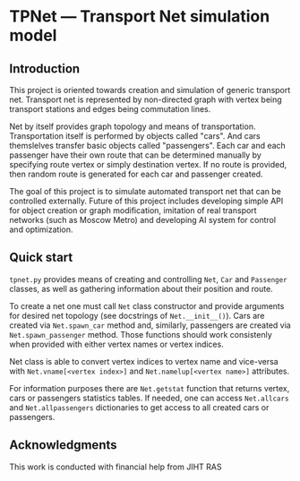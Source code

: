 # TPNet — Transport Net simulation model

## Introduction

This project is oriented towards creation and simulation of generic transport
net. Transport net is represented by non-directed graph with vertex being
transport stations and edges being commutation lines.

Net by itself provides graph topology and means of transportation.
Transportation itself is performed by objects called "cars". And cars
themslelves transfer basic objects called "passengers". Each car and each
passenger have their own route that can be determined manually by specifying
route vertex or simply destination vertex. If no route is provided, then random
route is generated for each car and passenger created.

The goal of this project is to simulate automated transport net that can be
controlled externally. Future of this project includes developing simple API
for object creation or graph modification, imitation of real transport networks
(such as Moscow Metro) and developing AI system for control and optimization.

## Quick start

`tpnet.py` provides means of creating and controlling `Net`, `Car` and
`Passenger` classes, as well as gathering information about their position and
route.

To create a net one must call `Net` class constructor and provide arguments for
desired net topology (see docstrings of `Net.__init__()`). Cars are created
via `Net.spawn_car` method and, similarly, passengers are created via
`Net.spawn_passenger` method. Those functions should work consistenly when
provided with either vertex names or vertex indices.

Net class is able to convert vertex indices to vertex name and vice-versa with
`Net.vname[<vertex index>]` and `Net.namelup[<vertex name>]` attributes.

For information purposes there are `Net.getstat` function that returns vertex,
cars or passengers statistics tables. If needed, one can access `Net.allcars`
and `Net.allpassengers` dictionaries to get access to all created cars or
passengers.

## Acknowledgments

This work is conducted with financial help from JIHT RAS
